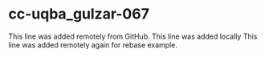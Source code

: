 # cc-uqba_gulzar-067
This line was added remotely from GitHub.
This line was added locally
This line was added remotely again for rebase example.
